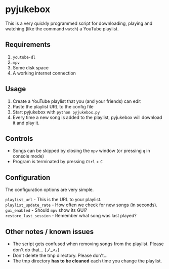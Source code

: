 # pyjukebox
This is a very quickly programmed script for downloading, playing and watching (like the command `watch`) a YouTube playlist.

## Requirements
1. `youtube-dl`
1. `mpv`
1. Some disk space
1. A working internet connection

## Usage
1. Create a YouTube playlist that you (and your friends) can edit
1. Paste the playlist URL to the config file
1. Start pyjukebox with `python pyjukebox.py`
1. Every time a new song is added to the playlist, pyjukebox will download it and play it.

## Controls
 - Songs can be skipped by closing the `mpv` window (or pressing `q` in console mode)
 - Program is terminated by pressing `Ctrl` + `C`

## Configuration
The configuration options are very simple.

`playlist_url` - This is the URL to your playlist.  
`playlist_update_rate` - How often we check for new songs (in seconds).  
`gui_enabled` - Should `mpv` show its GUI?  
`restore_last_session` - Remember what song was last played?

## Other notes / known issues
 - The script gets confused when removing songs from the playlist. Please don't do that... (ノ_<。)
 - Don't delete the tmp directory. Please don't...
 - The tmp directory **has to be cleaned** each time you change the playlist.